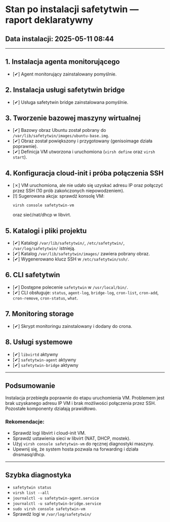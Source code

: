 # Stan po instalacji safetytwin — raport deklaratywny

## Data instalacji: 2025-05-11 08:44

---

## 1. Instalacja agenta monitorującego
- [✔] Agent monitorujący zainstalowany pomyślnie.

## 2. Instalacja usługi safetytwin bridge
- [✔] Usługa safetytwin bridge zainstalowana pomyślnie.

## 3. Tworzenie bazowej maszyny wirtualnej
- [✔] Bazowy obraz Ubuntu został pobrany do `/var/lib/safetytwin/images/ubuntu-base.img`.
- [✔] Obraz został powiększony i przygotowany (genisoimage działa poprawnie).
- [✔] Definicja VM utworzona i uruchomiona (`virsh define` oraz `virsh start`).

## 4. Konfiguracja cloud-init i próba połączenia SSH
- [✗] VM uruchomiona, ale nie udało się uzyskać adresu IP oraz połączyć przez SSH (10 prób zakończonych niepowodzeniem).
- [!] Sugerowana akcja: sprawdź konsolę VM:
  ```
  virsh console safetytwin-vm
  ```
  oraz sieć/nat/dhcp w libvirt.

## 5. Katalogi i pliki projektu
- [✔] Katalogi `/var/lib/safetytwin/`, `/etc/safetytwin/`, `/var/log/safetytwin/` istnieją.
- [✔] Katalog `/var/lib/safetytwin/images/` zawiera pobrany obraz.
- [✔] Wygenerowano klucz SSH w `/etc/safetytwin/ssh/`.

## 6. CLI safetytwin
- [✔] Dostępne polecenie `safetytwin` w `/usr/local/bin/`.
- [✔] CLI obsługuje: `status`, `agent-log`, `bridge-log`, `cron-list`, `cron-add`, `cron-remove`, `cron-status`, `what`.

## 7. Monitoring storage
- [✔] Skrypt monitoringu zainstalowany i dodany do crona.

## 8. Usługi systemowe
- [✔] `libvirtd` aktywny
- [✔] `safetytwin-agent` aktywny
- [✔] `safetytwin-bridge` aktywny

---

## Podsumowanie
Instalacja przebiegła poprawnie do etapu uruchomienia VM. Problemem jest brak uzyskanego adresu IP VM i brak możliwości połączenia przez SSH. Pozostałe komponenty działają prawidłowo.

### Rekomendacje:
- Sprawdź logi libvirt i cloud-init VM.
- Sprawdź ustawienia sieci w libvirt (NAT, DHCP, mostek).
- Użyj `virsh console safetytwin-vm` do ręcznej diagnostyki maszyny.
- Upewnij się, że system hosta pozwala na forwarding i działa dnsmasq/dhcp.

---

## Szybka diagnostyka
- `safetytwin status`
- `virsh list --all`
- `journalctl -u safetytwin-agent.service`
- `journalctl -u safetytwin-bridge.service`
- `sudo virsh console safetytwin-vm`
- Sprawdź logi w `/var/log/safetytwin/`
